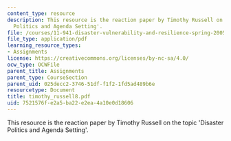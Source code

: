 ```yaml
---
content_type: resource
description: This resource is the reaction paper by Timothy Russell on the topic 'Disaster
  Politics and Agenda Setting'.
file: /courses/11-941-disaster-vulnerability-and-resilience-spring-2005/7521576fe2a5ba22e2ea4a10e0d18606_timothy_russell8.pdf
file_type: application/pdf
learning_resource_types:
- Assignments
license: https://creativecommons.org/licenses/by-nc-sa/4.0/
ocw_type: OCWFile
parent_title: Assignments
parent_type: CourseSection
parent_uid: 025decc2-3746-51df-f1f2-1fd5ad489b6e
resourcetype: Document
title: timothy_russell8.pdf
uid: 7521576f-e2a5-ba22-e2ea-4a10e0d18606
---
```

This resource is the reaction paper by Timothy Russell on the topic 'Disaster Politics and Agenda Setting'.